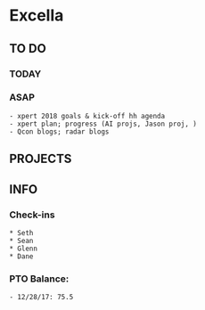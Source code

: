 # Excella

## TO DO

### TODAY

### ASAP

    - xpert 2018 goals & kick-off hh agenda
    - xpert plan; progress (AI projs, Jason proj, )
    - Qcon blogs; radar blogs

## PROJECTS

## INFO

### Check-ins 

    * Seth
    * Sean
    * Glenn
    * Dane

### PTO Balance:

    - 12/28/17: 75.5


